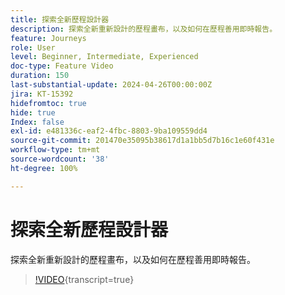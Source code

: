 ```yaml
---
title: 探索全新歷程設計器
description: 探索全新重新設計的歷程畫布，以及如何在歷程善用即時報告。
feature: Journeys
role: User
level: Beginner, Intermediate, Experienced
doc-type: Feature Video
duration: 150
last-substantial-update: 2024-04-26T00:00:00Z
jira: KT-15392
hidefromtoc: true
hide: true
Index: false
exl-id: e481336c-eaf2-4fbc-8803-9ba109559dd4
source-git-commit: 201470e35095b38617d1a1bb5d7b16c1e60f431e
workflow-type: tm+mt
source-wordcount: '38'
ht-degree: 100%

---
```


# 探索全新歷程設計器

探索全新重新設計的歷程畫布，以及如何在歷程善用即時報告。

>[!VIDEO](https://video.tv.adobe.com/v/3428767/?learn=on){transcript=true}
